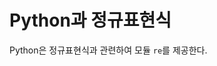 <!---
title: 'Python과 정규표현식'
category: Programming
language: Korean
--->

# Python과 정규표현식

Python은 정규표현식과 관련하여 모듈 `re`를 제공한다.
